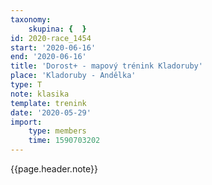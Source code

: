 ```yaml
---
taxonomy:
    skupina: {  }
id: 2020-race_1454
start: '2020-06-16'
end: '2020-06-16'
title: 'Dorost+ - mapový trénink Kladoruby'
place: 'Kladoruby - Andělka'
type: T
note: klasika
template: trenink
date: '2020-05-29'
import:
    type: members
    time: 1590703202
---
```

{{page.header.note}}

